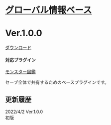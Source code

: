 # [グローバル情報ベース](https://raw.githubusercontent.com/nuun888/MZ/master/NUUN_GlobalCore.js)
# Ver.1.0.0
[ダウンロード](https://raw.githubusercontent.com/nuun888/MZ/master/NUUN_GlobalCore.js)  
#### 対応プラグイン
[モンスター図鑑](https://github.com/nuun888/MZ/blob/master/README/EnemyBook.md)  

セーブ全体で共有するためのベースプラグインです。  

## 更新履歴
2022/4/2 Ver.1.0.0  
初版  
